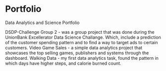 # Portfolio
Data Analytics and Science Portfolio

DSDP-Challenge Group 2 - was a group project that was done during the UnionBank Excellerator Data Science Challange. Which, include a prediction of the customer spending pattern and to find a way to target ads to certain customers.
Video Game Sales - a simple data analytics project that showcases the top selling games, publishers and systems through the dashboard.
Walking Data - my first data analytics task, found the pattern in which days have higher steps, and calorie burned count. 
